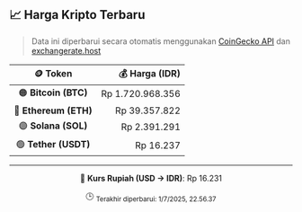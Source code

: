 

<!-- HARGA_KRIPTO -->
## 📈 Harga Kripto Terbaru

> Data ini diperbarui secara otomatis menggunakan [CoinGecko API](https://www.coingecko.com/) dan [exchangerate.host](https://exchangerate.host/)

<div align="center">

| 🪙 Token | 💰 Harga (IDR) |
|:------:|---------------:|
| 🟠 **Bitcoin (BTC)**   | Rp 1.720.968.356 |
| 🔵 **Ethereum (ETH)**  | Rp 39.357.822 |
| 🟣 **Solana (SOL)**    | Rp 2.391.291 |
| 🟢 **Tether (USDT)**   | Rp 16.237 |

---

💱 **Kurs Rupiah (USD → IDR)**: Rp 16.231

🕒 <sub>Terakhir diperbarui: 1/7/2025, 22.56.37</sub>

</div>
<!-- /HARGA_KRIPTO -->